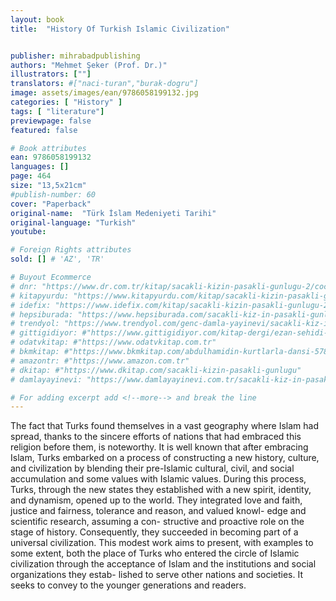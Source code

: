 ```yaml
---
layout: book
title:  "History Of Turkish Islamic Civilization"


publisher: mihrabadpublishing
authors: "Mehmet Şeker (Prof. Dr.)"
illustrators: [""]
translators: #["naci-turan","burak-dogru"]
image: assets/images/ean/9786058199132.jpg
categories: [ "History" ]
tags: [ "literature"]
previewpage: false
featured: false

# Book attributes
ean: 9786058199132
languages: []
page: 464
size: "13,5x21cm"
#publish-number: 60
cover: "Paperback"
original-name:  "Türk İslam Medeniyeti Tarihi"
original-language: "Turkish"
youtube:

# Foreign Rights attributes
sold: [] # 'AZ', 'TR'

# Buyout Ecommerce
# dnr: "https://www.dr.com.tr/kitap/sacakli-kizin-pasakli-gunlugu-2/cocuk-ve-genclik/genclik-10-yas/roman-oyku/urunno=0001893059001"
# kitapyurdu: "https://www.kitapyurdu.com/kitap/sacakli-kizin-pasakli-gunlugu-2-/560122.html&filter_name=Sa%C3%A7akl%C4%B1+K%C4%B1z%27%C4%B1n+Pasakl%C4%B1+G%C3%BCnl%C3%BC%C4%9F%C3%BC+2"
# idefix: "https://www.idefix.com/kitap/sacakli-kizin-pasakli-gunlugu-2/cocuk-ve-genclik/genclik-10-yas/roman-oyku/urunno=0001893059001"
# hepsiburada: "https://www.hepsiburada.com/sacakli-kiz-in-pasakli-gunlugu-2-damla-yayinevi-p-HBV000012ER86"
# trendyol: "https://www.trendyol.com/genc-damla-yayinevi/sacakli-kiz-in-pasakli-gunlugu-2-p-54825777"
# gittigidiyor: #"https://www.gittigidiyor.com/kitap-dergi/ezan-sehidi-adnan-menderes_pdp_732728793"
# odatvkitap: #"https://www.odatvkitap.com.tr"
# bkmkitap: #"https://www.bkmkitap.com/abdulhamidin-kurtlarla-dansi-578226"
# amazontr: #"https://www.amazon.com.tr"
# dkitap: #"https://www.dkitap.com/sacakli-kizin-pasakli-gunlugu"
# damlayayinevi: "https://www.damlayayinevi.com.tr/sacakli-kiz-in-pasakli-gunlugu-2-bu-iste-bi-terslik-var"

# For adding excerpt add <!--more--> and break the line
---
```

The fact that Turks found themselves in a vast
geography where Islam had spread, thanks to the
sincere efforts of nations that had embraced this
religion before them, is noteworthy. It is well known
that after embracing Islam, Turks embarked on a
process of constructing a new history, culture, and
civilization by blending their pre-Islamic cultural,
civil, and social accumulation and some values
with Islamic values. During this process, Turks,
through the new states they established with a new
spirit, identity, and dynamism, opened up to the
world. They integrated love and faith, justice and
fairness, tolerance and reason, and valued knowl-
edge and scientific research, assuming a con-
structive and proactive role on the stage of history.
Consequently, they succeeded in becoming part
of a universal civilization. This modest work aims
to present, with examples to some extent, both the
place of Turks who entered the circle of Islamic
civilization through the acceptance of Islam and the
institutions and social organizations they estab-
lished to serve other nations and societies. It seeks
to convey to the younger generations and readers.
<!--more--> 

